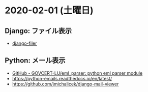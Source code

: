# 2020-02-01 (土曜日)

## Django: ファイル表示

- [django-filer](https://django-filer.readthedocs.io/en/latest/)

## Python: メール表示

- [GitHub - GOVCERT-LU/eml_parser: python eml parser module](https://github.com/GOVCERT-LU/eml_parser)
- https://python-emails.readthedocs.io/en/latest/
- https://github.com/jmichalicek/django-mail-viewer

